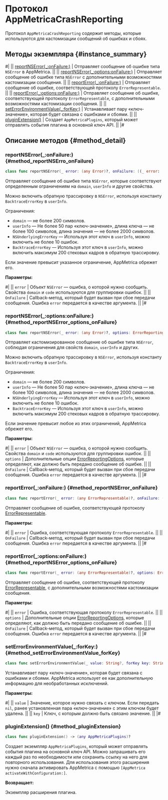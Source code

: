 # Протокол AppMetricaCrashReporting

Протокол `AppMetricaCrashReporting` содержит методы, которые используются для кастомизации сообщений об ошибках и сбоях.

## Методы экземпляра {#instance_summary}

#|
|| [reportNSError(_:onFailure:)](#method_reportNSErro_onFailure) | Отправляет сообщение об ошибке типа `NSError` в AppMetrica. ||
|| [reportNSError(_:options:onFailure:)](#method_reportNSError_options_onFailure) | Отправляет сообщение об ошибке типа `NSError` с дополнительными возможностями кастомизации сообщения. ||
|| [reportError(_:onFailure:)](#method_reportNSError_onFailure) | Отправляет сообщение об ошибке, соответствующей протоколу `ErrorRepresentable`. ||
|| [reportError(_:options:onFailure:)](#method_reportNSError_options_onFailure) | Отправляет сообщение об ошибке, соответствующей протоколу `ErrorRepresentable`, с дополнительными возможностями кастомизации сообщения. ||
|| [setErrorEnvironmentValue(_:forKey:)](#method_setErrorEnvironmentValue_forKey) | Устанавливает пару «ключ-значение», которая будет связана с ошибками и сбоями. ||
|| [pluginExtension()](#method_pluginExtension) | Создает `AppMetricaPlugins`, который может отправлять события плагина в основной ключ API. ||
|#

## Описание методов {#method_detail}

### reportNSError(_:onFailure:) {#method_reportNSErro_onFailure} 

```swift translate=no
class func reportNSError(_ error: (any Error)?, onFailure: ((_ error: (any Error)?) -> Void)? = nil) 
```

Отправляет сообщение об ошибке типа `NSError`, которые соответствуют определенным ограничениям на `domain`, `userInfo` и другие свойства.

Можно включить обратную трассировку в `NSError`, используя константу `BacktraceErrorKey` в `userInfo`.

Ограничения:

- `domain` — не более 200 символов.
- `userInfo` — Не более 50 пар «ключ-значение», длина ключа — не более 100 символов, длина значения — не более 2000 символов.
- `NSUnderlyingErrorKey` — Используя этот ключ в `userInfo`, можно включить не более 10 ошибок.
- `BacktraceErrorKey` — Используя этот ключ в `userInfo`, можно включить максимум 200 стековых кадров в обратную трассировку.

Если значение превысит указанное ограничение, AppMetrica обрежет его.

**Параметры:**

#|
|| `error` | Объект `NSError` — ошибка, о которой нужно сообщить. Свойства `domain` и `code` используются для группировки ошибок. ||
|| `OnFailure` | Callback-метод, который будет вызван при сбое передачи сообщения. Ошибка `error` передается в качестве аргумента. ||
|#

### reportNSError(_:options:onFailure:) {#method_reportNSError_options_onFailure}

```swift translate=no
class func reportNSError(_ error: (any Error)?, options: ErrorReportingOptions, onFailure: ((_ error: (any Error)?) -> Void)? = nil) 
```

Отправляет кастомизированное сообщение об ошибке типа `NSError`, соблюдая ограничения для свойств `domain`, `userInfo` и других.

Можно включить обратную трассировку в `NSError`, используя константу `BacktraceErrorKey` в `userInfo`.

Ограничения:

- `domain` — не более 200 символов.
- `userInfo` — Не более 50 пар «ключ-значение», длина ключа — не более 100 символов, длина значения — не более 2000 символов.
- `NSUnderlyingErrorKey` — Используя этот ключ в `userInfo`, можно включить не более 10 ошибок.
- `BacktraceErrorKey` — Используя этот ключ в `userInfo`, можно включить максимум 200 стековых кадров в обратную трассировку.

Если значение превысит любое из этих ограничений, AppMetrica обрежет его.

**Параметры:**

#|
|| `error` | Объект `NSError` — ошибка, о которой нужно сообщить. Свойства `domain` и `code` используются для группировки ошибок. ||
|| `options` | Дополнительные опции [ErrorReportingOptions](ErrorReportingOptions.md), которые определяют, как должно быть передано сообщение об ошибке. ||
|| `OnFailure` | Callback-метод, который будет вызван при сбое передачи сообщения. Ошибка `error` передается в качестве аргумента. ||
|#

### reportError(_:onFailure:) {#method_reportNSError_onFailure}

```swift translate=no
class func reportError(_ error: (any ErrorRepresentable)?, onFailure: ((_ error: (any Error)?) -> Void)? = nil)
```

Отправляет сообщение об ошибке, соответствующей протоколу [ErrorRepresentable](ErrorRepresentable.md). 

**Параметры:**

#|
|| `error` | Ошибка, соответствующая протоколу `ErrorRepresentable`. ||
|| `OnFailure` | Callback-метод, который будет вызван при сбое передачи сообщения. Ошибка `error` передается в качестве аргумента. ||
|#

### reportError(_:options:onFailure:) {#method_reportNSError_options_onFailure}

```swift translate=no
class func reportError(_ error: (any ErrorRepresentable)?, options: ErrorReportingOptions, onFailure: ((_ error: (any Error)?) -> Void)? = nil)
```

Отправляет сообщение об ошибке, соответствующей протоколу [ErrorRepresentable](ErrorRepresentable.md), с дополнительными возможностями кастомизации сообщения.

**Параметры:**

#|
|| `error` | Ошибка, соответствующая протоколу `ErrorRepresentable`. ||
|| `options` | Дополнительные опции [ErrorReportingOptions](ErrorReportingOptions.md), которые определяют, как должно быть передано сообщение об ошибке. ||
|| `OnFailure` | Callback-метод, который будет вызван при сбое передачи сообщения. Ошибка `error` передается в качестве аргумента. ||
|#

### setErrorEnvironmentValue(_:forKey:) {#method_setErrorEnvironmentValue_forKey}

```swift translate=no
class func setErrorEnvironmentValue(_ value: String?, forKey key: String?)
```

Устанавливает пару «ключ-значение», которая будет связана с ошибками и сбоями. AppMetrica использует ее как дополнительную информацию для необработанных исключений.

**Параметры:**

#|
|| `value` | Значение, которое нужно связать с ключом. Если передать `nil`, ранее установленная пара «ключ-значение» с этим ключом будет удалена. ||
|| `key` | Ключ, с которым должно быть связано значение. ||
|#

### pluginExtension() {#method_pluginExtension}

```swift translate=no
class func pluginExtension() -> (any AppMetricaPlugins)?
```

Создает экземпляр `AppMetricaPlugins`, который может отправлять события плагина на основной ключ API. Можно запрашивать его каждый раз по необходимости или сохранить ссылку на него для повторного использования. Для использования этого расширения нужно сначала активировать AppMetrica с помощью `[AppMetrica activateWithConfiguration:]`.

**Возвращает:**

Экземпляр расширения плагина.
